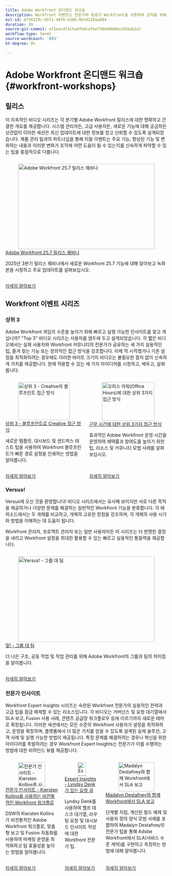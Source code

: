 ```yaml
---
title: Adobe Workfront 온디맨드 워크숍
description: Workfront 이벤트는 전문가와 동료가 Workfront을 사용하여 조직을 위해 수행되는 작업을 향상시키는 방법에 대한 생각과 아이디어를 공유한 비디오 라이브러리입니다.
exl-id: bf38329c-65f1-48f0-b106-8b7d226aa894
duration: 39
source-git-commit: ef1eacd73c5a4fb9cdfee730d40606ec65bab2a7
workflow-type: tm+mt
source-wordcount: '693'
ht-degree: 0%

---
```


# Adobe Workfront 온디맨드 워크숍 {#workfront-workshops}

## 릴리스

이 지속적인 비디오 시리즈는 각 분기별 Adobe Workfront 릴리스에 대한 명확하고 간결한 개요를 제공합니다. 시스템 관리자든, 고급 사용자든, 새로운 기능에 대해 궁금하든 상관없이 이러한 세션은 최신 업데이트에 대한 정보를 얻고 신뢰할 수 있도록 설계되었습니다. 제품 관리 팀과의 파트너십을 통해 이들 이벤트는 주요 기능, 향상된 기능 및 변화하는 내용과 이러한 변화가 조직에 어떤 도움이 될 수 있는지를 신속하게 파악할 수 있는 팁을 중점적으로 다룹니다.

<!-- CARDS

* releases/25-7-release-webinar.md

-->
<!-- START CARDS HTML - DO NOT MODIFY BY HAND -->
<div class="columns">
    <div class="column is-half-tablet is-half-desktop is-one-third-widescreen" aria-label="Adobe Workfront 25.7 release webinar">
        <div class="card" style="height: 100%; display: flex; flex-direction: column; height: 100%;">
            <div class="card-image">
                <figure class="image x-is-16by9">
                    <a href="releases/25-7-release-webinar.md" title="Adobe Workfront 25.7 릴리스 웨비나" target="_blank" rel="referrer">
                        <img class="is-bordered-r-small" src="https://video.tv.adobe.com/v/3464843/?format=jpeg&nocache=1754697926098" alt="Adobe Workfront 25.7 릴리스 웨비나"
                             style="width: 100%; aspect-ratio: 16 / 9; object-fit: cover; overflow: hidden; display: block; margin: auto;">
                    </a>
                </figure>
            </div>
            <div class="card-content is-padded-small" style="display: flex; flex-direction: column; flex-grow: 1; justify-content: space-between;">
                <div class="top-card-content">
                    <p class="headline is-size-6 has-text-weight-bold">
                        <a href="releases/25-7-release-webinar.md" target="_blank" rel="referrer" title="Adobe Workfront 25.7 릴리스 웨비나">Adobe Workfront 25.7 릴리스 웨비나</a>
                    </p>
                    <p class="is-size-6">2025년 3분기 릴리스 웨비나에서 새로운 Workfront 25.7 기능에 대해 알아보고 녹화본을 시청하고 주요 업데이트를 살펴보십시오.</p>
                </div>
                <a href="releases/25-7-release-webinar.md" target="_blank" rel="referrer" class="spectrum-Button spectrum-Button--outline spectrum-Button--primary spectrum-Button--sizeM" style="align-self: flex-start; margin-top: 1rem;">
                    <span class="spectrum-Button-label has-no-wrap has-text-weight-bold">자세히 알아보기</span>
                </a>
            </div>
        </div>
    </div>
</div>
<!-- END CARDS HTML - DO NOT MODIFY BY HAND -->

<!--
## Featured Events

Explore the latest from your Adobe Workfront community through our curated selection of featured events. Each month, we host free live sessions covering a variety of topics to help you get the most out of Workfront. Missed a live event? No problem! Catch up with on-demand recordings that showcase customer stories, proven best practices, and valuable lessons learned. Want to connect in real time? Join upcoming live events to ask questions, share insights, and collaborate with peers. Visit the Experience League Events page regularly to see what’s coming up next!
-->

## Workfront 이벤트 시리즈

### 상위 3

Adobe Workfront 게임의 수준을 높이기 위해 빠르고 실행 가능한 인사이트를 찾고 계십니까? &quot;Top 3&quot; 비디오 시리즈는 사용자를 염두에 두고 설계되었습니다. 각 짧은 비디오에서는 실제 사용자와 Workfront 커뮤니티의 전문가가 공유하는 세 가지 실용적인 팁, 즐겨 찾는 기능 또는 창의적인 접근 방식을 강조합니다. 이제 막 시작했거나 기존 설정을 최적화하려는 경우에도 이러한 바이트 크기의 비디오는 불필요한 절차 없이 신속하게 가치를 제공합니다. 현재 적용할 수 있는 세 가지 아이디어를 시청하고, 배우고, 살펴봅니다.

<!-- CARDS

* top3/blueprints.md
* top3/office-hours.md

-->
<!-- START CARDS HTML - DO NOT MODIFY BY HAND -->
<div class="columns">
    <div class="column is-half-tablet is-half-desktop is-one-third-widescreen" aria-label="Top 3 – Creative Approaches with Blueprints">
        <div class="card" style="height: 100%; display: flex; flex-direction: column; height: 100%;">
            <div class="card-image">
                <figure class="image x-is-16by9">
                    <a href="top3/blueprints.md" title="상위 3 - Creative의 블루프린트 접근 방식" target="_blank" rel="referrer">
                        <img class="is-bordered-r-small" src="https://video.tv.adobe.com/v/3465318/?format=jpeg&nocache=1754697926485&captions=kor" alt="상위 3 - Creative의 블루프린트 접근 방식"
                             style="width: 100%; aspect-ratio: 16 / 9; object-fit: cover; overflow: hidden; display: block; margin: auto;">
                    </a>
                </figure>
            </div>
            <div class="card-content is-padded-small" style="display: flex; flex-direction: column; flex-grow: 1; justify-content: space-between;">
                <div class="top-card-content">
                    <p class="headline is-size-6 has-text-weight-bold">
                        <a href="top3/blueprints.md" target="_blank" rel="referrer" title="상위 3 - Creative의 블루프린트 접근 방식">상위 3 - 블루프린트로 Creative 접근 방식</a>
                    </p>
                    <p class="is-size-6">새로운 템플릿, 대시보드 및 샌드박스 테스트 팁을 사용하여 Workfront 블루프린트가 빠른 경로 설정을 인쇄하는 방법을 알아봅니다.</p>
                </div>
                <a href="top3/blueprints.md" target="_blank" rel="referrer" class="spectrum-Button spectrum-Button--outline spectrum-Button--primary spectrum-Button--sizeM" style="align-self: flex-start; margin-top: 1rem;">
                    <span class="spectrum-Button-label has-no-wrap has-text-weight-bold">자세히 알아보기</span>
                </a>
            </div>
        </div>
    </div>
    <div class="column is-half-tablet is-half-desktop is-one-third-widescreen" aria-label="Top 3 Approaches to Office Hours">
        <div class="card" style="height: 100%; display: flex; flex-direction: column; height: 100%;">
            <div class="card-image">
                <figure class="image x-is-16by9">
                    <a href="top3/office-hours.md" title="오피스 아워(Office Hours)에 대한 상위 3가지 접근 방식" target="_blank" rel="referrer">
                        <img class="is-bordered-r-small" src="https://video.tv.adobe.com/v/3470149/?format=jpeg&nocache=1754697926468&captions=kor" alt="오피스 아워(Office Hours)에 대한 상위 3가지 접근 방식"
                             style="width: 100%; aspect-ratio: 16 / 9; object-fit: cover; overflow: hidden; display: block; margin: auto;">
                    </a>
                </figure>
            </div>
            <div class="card-content is-padded-small" style="display: flex; flex-direction: column; flex-grow: 1; justify-content: space-between;">
                <div class="top-card-content">
                    <p class="headline is-size-6 has-text-weight-bold">
                        <a href="top3/office-hours.md" target="_blank" rel="referrer" title="오피스 아워(Office Hours)에 대한 상위 3가지 접근 방식">근무 시간에 대한 상위 3가지 접근 방식</a>
                    </p>
                    <p class="is-size-6">효과적인 Adobe Workfront 운영 시간을 운영하여 채택률과 참여도를 높이기 위한 팁, 리소스 및 커뮤니티 모범 사례를 살펴보십시오.</p>
                </div>
                <a href="top3/office-hours.md" target="_blank" rel="referrer" class="spectrum-Button spectrum-Button--outline spectrum-Button--primary spectrum-Button--sizeM" style="align-self: flex-start; margin-top: 1rem;">
                    <span class="spectrum-Button-label has-no-wrap has-text-weight-bold">자세히 알아보기</span>
                </a>
            </div>
        </div>
    </div>
</div>
<!-- END CARDS HTML - DO NOT MODIFY BY HAND -->

### Versus!

Versus에 오신 것을 환영합니다! 비디오 시리즈에서는 유사해 보이지만 서로 다른 목적을 제공하거나 다양한 문제를 해결하는 일반적인 Workfront 기능을 분류합니다. 각 에피소드에서는 두 개체를 비교하고, 개체의 고유한 장점을 강조하며, 각 개체의 사용 시기와 방법을 이해하는 데 도움이 됩니다.

Workfront 관리자, 프로젝트 관리자 또는 일반 사용자이든 이 시리즈는 더 현명한 결정을 내리고 Workfront 설정을 최대한 활용할 수 있는 빠르고 실용적인 통찰력을 제공합니다.

<!-- CARDS

* versus/groups-vs-teams.md

-->
<!-- START CARDS HTML - DO NOT MODIFY BY HAND -->
<div class="columns">
    <div class="column is-half-tablet is-half-desktop is-one-third-widescreen" aria-label="Versus! – Groups vs. Teams">
        <div class="card" style="height: 100%; display: flex; flex-direction: column; height: 100%;">
            <div class="card-image">
                <figure class="image x-is-16by9">
                    <a href="versus/groups-vs-teams.md" title="Versus! - 그룹 대 팀" target="_blank" rel="referrer">
                        <img class="is-bordered-r-small" src="https://video.tv.adobe.com/v/3467360/?format=jpeg&nocache=1754697926685&captions=kor" alt="Versus! - 그룹 대 팀"
                             style="width: 100%; aspect-ratio: 16 / 9; object-fit: cover; overflow: hidden; display: block; margin: auto;">
                    </a>
                </figure>
            </div>
            <div class="card-content is-padded-small" style="display: flex; flex-direction: column; flex-grow: 1; justify-content: space-between;">
                <div class="top-card-content">
                    <p class="headline is-size-6 has-text-weight-bold">
                        <a href="versus/groups-vs-teams.md" target="_blank" rel="referrer" title="Versus! - 그룹 대 팀">및! - 그룹 대 팀</a>
                    </p>
                    <p class="is-size-6">더 나은 구조, 공동 작업 및 작업 관리를 위해 Adobe Workfront의 그룹과 팀의 차이점을 알아봅니다.</p>
                </div>
                <a href="versus/groups-vs-teams.md" target="_blank" rel="referrer" class="spectrum-Button spectrum-Button--outline spectrum-Button--primary spectrum-Button--sizeM" style="align-self: flex-start; margin-top: 1rem;">
                    <span class="spectrum-Button-label has-no-wrap has-text-weight-bold">자세히 알아보기</span>
                </a>
            </div>
        </div>
    </div>
</div>
<!-- END CARDS HTML - DO NOT MODIFY BY HAND -->

### 전문가 인사이트

Workfront Expert Insights 시리즈는 숙련된 Workfront 전문가의 실용적인 전략과 고급 팁을 잠금 해제할 수 있는 리소스입니다. 각 비디오는 거버넌스 및 요청 대기열에서 SLA 보고, Fusion 사용 사례, 콘텐츠 공급망 워크플로우 등에 이르기까지 새로운 테마로 확장됩니다.
이러한 세션에서는 모든 수준의 Workfront 사용자가 설정을 최적화하고, 운영을 확장하며, 플랫폼에서 더 많은 가치를 얻을 수 있도록 설계된 실제 솔루션, 고객 사례 및 실행 가능한 방법이 제공됩니다. 특정 문제를 해결하려는 경우나 혁신을 위한 아이디어를 촉발하려는 경우 Workfront Expert Insights는 전문가가 이를 수행하는 방법에 대한 비하인드 뷰를 제공합니다.

<!-- CARDS 

* expert-insights/non-traditional-workfront-workflows.md
* expert-insights/request-queues.md
* expert-insights/sla-reporting.md

-->
<!-- START CARDS HTML - DO NOT MODIFY BY HAND -->
<div class="columns">
    <div class="column is-half-tablet is-half-desktop is-one-third-widescreen" aria-label="Expert Insights - Non-Traditional Workfront Workflows with Kiersten Kollins">
        <div class="card" style="height: 100%; display: flex; flex-direction: column; height: 100%;">
            <div class="card-image">
                <figure class="image x-is-16by9">
                    <a href="expert-insights/non-traditional-workfront-workflows.md" title="전문가 인사이트 - Kiersten Kollins를 사용하는 비전통적인 Workfront 워크플로" target="_blank" rel="referrer">
                        <img class="is-bordered-r-small" src="https://video.tv.adobe.com/v/3469946/?format=jpeg&nocache=1754697926938&captions=kor" alt="전문가 인사이트 - Kiersten Kollins를 사용하는 비전통적인 Workfront 워크플로"
                             style="width: 100%; aspect-ratio: 16 / 9; object-fit: cover; overflow: hidden; display: block; margin: auto;">
                    </a>
                </figure>
            </div>
            <div class="card-content is-padded-small" style="display: flex; flex-direction: column; flex-grow: 1; justify-content: space-between;">
                <div class="top-card-content">
                    <p class="headline is-size-6 has-text-weight-bold">
                        <a href="expert-insights/non-traditional-workfront-workflows.md" target="_blank" rel="referrer" title="전문가 인사이트 - Kiersten Kollins를 사용하는 비전통적인 Workfront 워크플로">전문가 인사이트 - Kiersten Kollins를 사용하는 비전통적인 Workfront 워크플로</a>
                    </p>
                    <p class="is-size-6">DSW의 Kiersten Kollins가 비전통적인 Adobe Workfront 워크플로, 맞춤형 보고 및 Fusion 자동화를 사용하여 마케팅 운영을 최적화하고 팀 효율성을 높이는 방법을 알아봅니다.</p>
                </div>
                <a href="expert-insights/non-traditional-workfront-workflows.md" target="_blank" rel="referrer" class="spectrum-Button spectrum-Button--outline spectrum-Button--primary spectrum-Button--sizeM" style="align-self: flex-start; margin-top: 1rem;">
                    <span class="spectrum-Button-label has-no-wrap has-text-weight-bold">자세히 알아보기</span>
                </a>
            </div>
        </div>
    </div>
    <div class="column is-half-tablet is-half-desktop is-one-third-widescreen" aria-label="Expert Insights - Request Queues with Lyndsy Denk">
        <div class="card" style="height: 100%; display: flex; flex-direction: column; height: 100%;">
            <div class="card-image">
                <figure class="image x-is-16by9">
                    <a href="expert-insights/request-queues.md" title="Expert Insights - Lyndsy Denk가 있는 요청 큐" target="_blank" rel="referrer">
                        <img class="is-bordered-r-small" src="https://video.tv.adobe.com/v/3465272/?format=jpeg&nocache=1754697926951" alt="Expert Insights - Lyndsy Denk가 있는 요청 큐"
                             style="width: 100%; aspect-ratio: 16 / 9; object-fit: cover; overflow: hidden; display: block; margin: auto;">
                    </a>
                </figure>
            </div>
            <div class="card-content is-padded-small" style="display: flex; flex-direction: column; flex-grow: 1; justify-content: space-between;">
                <div class="top-card-content">
                    <p class="headline is-size-6 has-text-weight-bold">
                        <a href="expert-insights/request-queues.md" target="_blank" rel="referrer" title="Expert Insights - Lyndsy Denk가 있는 요청 큐">Expert Insights - Lyndsy Denk가 있는 요청 큐</a>
                    </p>
                    <p class="is-size-6">Lyndsy Denk를 사용하여 헬프 데스크 대기열, 라우팅 요청 및 대시보드 인사이트 작성에 대한 Workfront 전문가 팁.</p>
                </div>
                <a href="expert-insights/request-queues.md" target="_blank" rel="referrer" class="spectrum-Button spectrum-Button--outline spectrum-Button--primary spectrum-Button--sizeM" style="align-self: flex-start; margin-top: 1rem;">
                    <span class="spectrum-Button-label has-no-wrap has-text-weight-bold">자세히 알아보기</span>
                </a>
            </div>
        </div>
    </div>
    <div class="column is-half-tablet is-half-desktop is-one-third-widescreen" aria-label="SLA Reporting in Workfront with Madalyn Destafney">
        <div class="card" style="height: 100%; display: flex; flex-direction: column; height: 100%;">
            <div class="card-image">
                <figure class="image x-is-16by9">
                    <a href="expert-insights/sla-reporting.md" title="Madalyn Destafney와 함께 Workfront에서 SLA 보고" target="_blank" rel="referrer">
                        <img class="is-bordered-r-small" src="https://video.tv.adobe.com/v/3469985/?format=jpeg&nocache=1754697926919&captions=kor" alt="Madalyn Destafney와 함께 Workfront에서 SLA 보고"
                             style="width: 100%; aspect-ratio: 16 / 9; object-fit: cover; overflow: hidden; display: block; margin: auto;">
                    </a>
                </figure>
            </div>
            <div class="card-content is-padded-small" style="display: flex; flex-direction: column; flex-grow: 1; justify-content: space-between;">
                <div class="top-card-content">
                    <p class="headline is-size-6 has-text-weight-bold">
                        <a href="expert-insights/sla-reporting.md" target="_blank" rel="referrer" title="Madalyn Destafney와 함께 Workfront에서 SLA 보고">Madalyn Destafney와 함께 Workfront에서 SLA 보고</a>
                    </p>
                    <p class="is-size-6">단계별 지침, 계산된 필드 예제 및 사용자 정의 양식 모범 사례를 포함하여 Madalyn Destafney의 전문가 팁을 통해 Adobe Workfront에서 SLA(서비스 수준 계약)를 구현하고 측정하는 방법에 대해 알아봅니다.</p>
                </div>
                <a href="expert-insights/sla-reporting.md" target="_blank" rel="referrer" class="spectrum-Button spectrum-Button--outline spectrum-Button--primary spectrum-Button--sizeM" style="align-self: flex-start; margin-top: 1rem;">
                    <span class="spectrum-Button-label has-no-wrap has-text-weight-bold">자세히 알아보기</span>
                </a>
            </div>
        </div>
    </div>
</div>
<!-- END CARDS HTML - DO NOT MODIFY BY HAND -->
